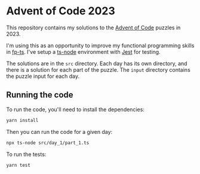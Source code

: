# Advent of Code 2023

This repository contains my solutions to the
[Advent of Code](https://adventofcode.com/) puzzles in 2023.

I'm using this as an opportunity to improve my functional programming skills in
[fp-ts](https://gcanti.github.io/fp-ts/). I've setup a
[ts-node](https://typestrong.org/ts-node/) environment with
[Jest](https://jestjs.io/) for testing.

The solutions are in the `src` directory. Each day has its own directory, and
there is a solution for each part of the puzzle. The `input` directory contains
the puzzle input for each day.

## Running the code

To run the code, you'll need to install the dependencies:

```bash
yarn install
```

Then you can run the code for a given day:

```bash
npx ts-node src/day_1/part_1.ts
```

To run the tests:

```bash
yarn test
```
